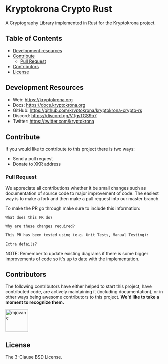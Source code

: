 # Kryptokrona Crypto Rust

A Cryptography Library implemented in Rust for the Kryptokrona project. 

## Table of Contents

- [Development resources](#development-resources)
- [Contribute](#contribute)
  - [Pull Request](#pull-request)
- [Contributors](#contributors)
- [License](#license)

## Development Resources

- Web: https://kryptokrona.org
- Docs: https://docs.kryptokrona.org
- GitHub: https://github.com/kryptokrona/kryptokrona-crypto-rs
- Discord: https://discord.gg/VTgsTGS9b7
- Twitter: https://twitter.com/kryptokrona

## Contribute

If you would like to contribute to this project there is two ways:

- Send a pull request
- Donate to XKR address

### Pull Request

We appreciate all contributions whether it be small changes such as documentation of source code to major improvement of code.
The easiest way is to make a fork and then make a pull request into our master branch.

To make the PR go through make sure to include this information:

```
What does this PR do?

Why are these changes required?

This PR has been tested using (e.g. Unit Tests, Manual Testing):

Extra details?
```

NOTE: Remember to update existing diagrams if there is some bigger improvements of code so it's up to date with the implementation.


## Contributors

The following contributors have either helped to start this project, have contributed
code, are actively maintaining it (including documentation), or in other ways
being awesome contributors to this project. **We'd like to take a moment to recognize them.**

[<img src="https://github.com/mjovanc.png?size=72" alt="mjovanc" width="72">](https://github.com/mjovanc)

## License

The 3-Clause BSD License.
